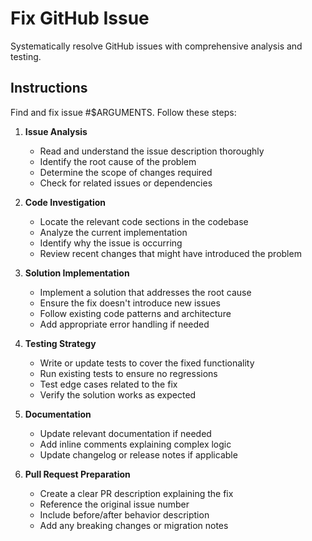 # Fix GitHub Issue

Systematically resolve GitHub issues with comprehensive analysis and testing.

## Instructions

Find and fix issue #$ARGUMENTS. Follow these steps:

1. **Issue Analysis**
   - Read and understand the issue description thoroughly
   - Identify the root cause of the problem
   - Determine the scope of changes required
   - Check for related issues or dependencies

2. **Code Investigation**
   - Locate the relevant code sections in the codebase
   - Analyze the current implementation
   - Identify why the issue is occurring
   - Review recent changes that might have introduced the problem

3. **Solution Implementation**
   - Implement a solution that addresses the root cause
   - Ensure the fix doesn't introduce new issues
   - Follow existing code patterns and architecture
   - Add appropriate error handling if needed

4. **Testing Strategy**
   - Write or update tests to cover the fixed functionality
   - Run existing tests to ensure no regressions
   - Test edge cases related to the fix
   - Verify the solution works as expected

5. **Documentation**
   - Update relevant documentation if needed
   - Add inline comments explaining complex logic
   - Update changelog or release notes if applicable

6. **Pull Request Preparation**
   - Create a clear PR description explaining the fix
   - Reference the original issue number
   - Include before/after behavior description
   - Add any breaking changes or migration notes
